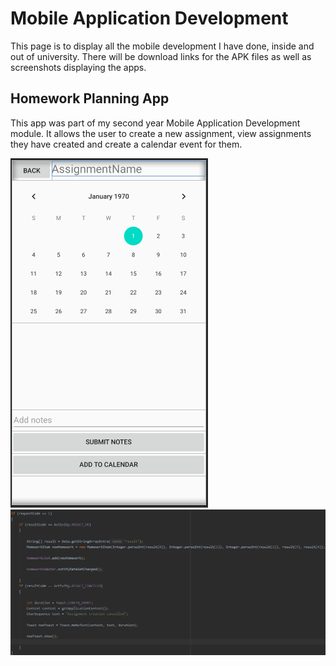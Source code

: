# Mobile Application Development

This page is to display all the mobile development I have done, inside and out of university.
There will be download links for the APK files as well as screenshots displaying the apps.

## Homework Planning App
This app was part of my second year Mobile Application Development module. It allows the user to create a new assignment, view assignments they have created and create a calendar event for them. 

![Image](/images/HomeworkApp1.jpg) ![Image](/images/HomeworkApp2.jpg)
